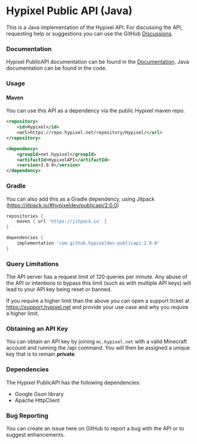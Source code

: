 Hypixel Public API (Java)
======
This is a Java implementation of the Hypixel API. For discussing the API, requesting help or suggestions you can use the GitHub [Discussions](https://github.com/HypixelDev/PublicAPI/discussions).

### Documentation
Hypixel PublicAPI documentation can be found in the [Documentation](https://github.com/HypixelDev/PublicAPI/tree/master/Documentation).
Java documentation can be found in the code.

### Usage

#### Maven
You can use this API as a dependency via the public Hypixel maven repo.

```xml
<repository>
    <id>Hypixel</id>
    <url>https://repo.hypixel.net/repository/Hypixel/</url>
</repository>
```

```xml
<dependency>
    <groupId>net.hypixel</groupId>
    <artifactId>HypixelAPI</artifactId>
    <version>3.0.0</version>
</dependency>
```

### Gradle
You can also add this as a Gradle dependency, using Jitpack
(https://jitpack.io/#hypixeldev/publicapi/2.0.0)
```gradle
repositories {
    maven { url 'https://jitpack.io' }
}
```

```gradle
dependencies {
    implementation 'com.github.hypixeldev:publicapi:2.0.0'
}
```

### Query Limitations
The API server has a request limit of 120 queries per minute. Any abuse of the API or intentions to bypass this limit (such as with multiple API keys) will lead to your API key being reset or banned.

If you require a higher limit than the above you can open a support ticket at https://support.hypixel.net and provide your use case and why you require a higher limit.

### Obtaining an API Key
You can obtain an API key by joining ```mc.hypixel.net``` with a valid Minecraft account and running the /api command. You will then be assigned a unique key that is to remain **private**.

### Dependencies
The Hypixel PublicAPI has the following dependencies:
* Google Gson library
* Apache HttpClient

### Bug Reporting
You can create an issue here on GitHub to report a bug with the API or to suggest enhancements.
